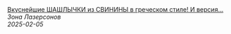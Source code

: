 <!--2025-02-05 10:01:03-->
<div class="yb">
  <a class="nodecor" href="/posts.html?eda/vkusnejshie_shashlychki_iz_svininy_v_grecheskom_stile_i_versiya_dzadzyki_ot_shefa_lazersona">
    <img class="preview" data-videoid="whpYlyg0npI" src="https://i4.ytimg.com/vi/whpYlyg0npI/hqdefault.jpg" align="middle" alt="">
  </a>
  <div class="inlbl text">
    <a class="nodecor" href="/posts.html?eda/vkusnejshie_shashlychki_iz_svininy_v_grecheskom_stile_i_versiya_dzadzyki_ot_shefa_lazersona">Вкуснейшие ШАШЛЫЧКИ из СВИНИНЫ в греческом стиле! И версия...</a><br>
    <i class="smaller2">Зона Лазерсoнов</i><br>
    <i class="smaller3">2025-02-05</i>
  </div>
</div>
